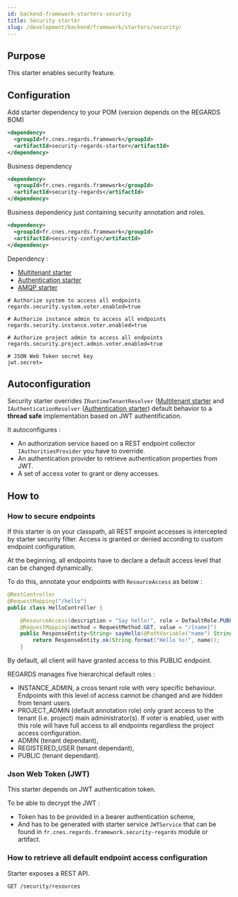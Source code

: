 ```yaml
---
id: backend-framework-starters-security
title: Security starter
slug: /development/backend/framework/starters/security/
---
```



## Purpose

This starter enables security feature.

## Configuration

Add starter dependency to your POM (version depends on the REGARDS BOM)

```xml
<dependency>
  <groupId>fr.cnes.regards.framework</groupId>
  <artifactId>security-regards-starter</artifactId>
</dependency>
```

Business dependency

```xml
<dependency>
  <groupId>fr.cnes.regards.framework</groupId>
  <artifactId>security-regards</artifactId>
</dependency>
```

Business dependency just containing security annotation and roles. 

```xml
<dependency>
  <groupId>fr.cnes.regards.framework</groupId>
  <artifactId>security-config</artifactId>
</dependency>
```

Dependency :

* [Multitenant starter](../multitenant/)
* [Authentication starter](../authentication/)
* [AMQP starter](../amqp/)

```properties
# Authorize system to access all endpoints
regards.security.system.voter.enabled=true

# Authorize instance admin to access all endpoints
regards.security.instance.voter.enabled=true

# Authorize project admin to access all endpoints
regards.security.project.admin.voter.enabled=true

# JSON Web Token secret key
jwt.secret=
```

## Autoconfiguration

Security starter overrides `IRuntimeTenantResolver` ([Multitenant starter](../multitenant/) and `IAuthenticationResolver` ([Authentication starter](../authentication/)) default behavior to a **thread safe** implementation based on JWT authentification.

It autoconfigures :

* An authorization service based on a REST endpoint collector `IAuthoritiesProvider` you have to override.
* An authentication provider to retrieve authentication properties from JWT.
* A set of access voter to grant or deny accesses.

## How to

### How to secure endpoints

If this starter is on your classpath, all REST enpoint accesses is intercepted by starter security filter. Access is granted or denied according to custom endpoint configuration.

At the beginning, all endpoints have to declare a default access level that can be changed dynamically.

To do this, annotate your endpoints with `ResourceAccess` as below :

```java
@RestController
@RequestMapping("/hello")
public class HelloController {

    @ResourceAccess(description = "Say hello!", role = DefaultRole.PUBLIC)
    @RequestMapping(method = RequestMethod.GET, value = "/{name}")
    public ResponseEntity<String> sayHello(@PathVariable("name") String name) {
        return ResponseEntity.ok(String.format("Hello %s!", name));
    }
```

By default, all client will have granted access to this PUBLIC endpoint.

REGARDS manages five hierarchical default roles :

* INSTANCE_ADMIN, a cross tenant role with very specific behaviour. Endpoints with this level of access cannot be changed and are hidden from tenant users.
* PROJECT_ADMIN (default annotation role) only grant access to the tenant (i.e. project) main administrator(s). If voter is enabled, user with this role will have full access to all endpoints regardless the project access configuration.
* ADMIN (tenant dependant),
* REGISTERED_USER (tenant dependant),
* PUBLIC (tenant dependant).

### Json Web Token (JWT)

This starter depends on JWT authentication token.

To be able to decrypt the JWT :

* Token has to be provided in a bearer authentication scheme,
* And has to be generated with starter service `JWTService` that can be found in `fr.cnes.regards.framework.security-regards` module or artifact.

### How to retrieve all default endpoint access configuration

Starter exposes a REST API.

```
GET /security/resources
```